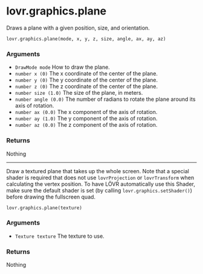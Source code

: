 <!--
category: reference
-->

lovr.graphics.plane
===

Draws a plane with a given position, size, and orientation.

    lovr.graphics.plane(mode, x, y, z, size, angle, ax, ay, az)

### Arguments

- `DrawMode mode` How to draw the plane.
- `number x (0)` The x coordinate of the center of the plane.
- `number y (0)` The y coordinate of the center of the plane.
- `number z (0)` The z coordinate of the center of the plane.
- `number size (1.0)` The size of the plane, in meters.
- `number angle (0.0)` The number of radians to rotate the plane around its axis of rotation.
- `number ax (0.0)` The x component of the axis of rotation.
- `number ay (1.0)` The y component of the axis of rotation.
- `number az (0.0)` The z component of the axis of rotation.

### Returns

Nothing

---

Draw a textured plane that takes up the whole screen.  Note that a special shader is required that
does not use `lovrProjection` or `lovrTransform` when calculating the vertex position.  To have LÖVR
automatically use this Shader, make sure the default shader is set (by calling
`lovr.graphics.setShader()`) before drawing the fullscreen quad.

    lovr.graphics.plane(texture)

### Arguments

- `Texture texture` The texture to use.

### Returns

Nothing
